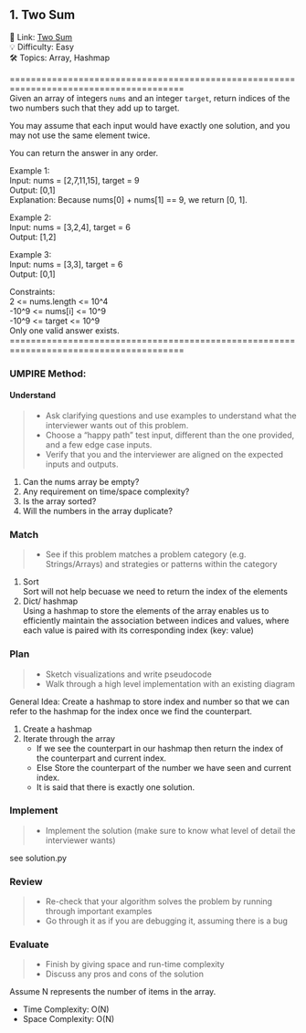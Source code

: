 ## 1. Two Sum
🔗  Link: [Two Sum](https://leetcode.com/problems/two-sum/description/)<br>
💡 Difficulty: Easy<br>
🛠️ Topics: Array, Hashmap<br>

=======================================================================================<br>
Given an array of integers `nums` and an integer `target`, return indices of the two numbers such that they add up to target.

You may assume that each input would have exactly one solution, and you may not use the same element twice.

You can return the answer in any order.

Example 1:<br>
Input: nums = [2,7,11,15], target = 9<br>
Output: [0,1]<br>
Explanation: Because nums[0] + nums[1] == 9, we return [0, 1].<br>

Example 2:<br>
Input: nums = [3,2,4], target = 6<br>
Output: [1,2]<br>

Example 3:<br>
Input: nums = [3,3], target = 6<br>
Output: [0,1]<br>

Constraints:<br>
2 <= nums.length <= 10^4<br>
-10^9 <= nums[i] <= 10^9<br>
-10^9 <= target <= 10^9<br>
Only one valid answer exists.<br>
=======================================================================================<br>
### UMPIRE Method:
#### Understand

> - Ask clarifying questions and use examples to understand what the interviewer wants out of this problem.
> - Choose a “happy path” test input, different than the one provided, and a few edge case inputs. 
> - Verify that you and the interviewer are aligned on the expected inputs and outputs.
1. Can the nums array be empty?
2. Any requirement on time/space complexity?
3. Is the array sorted?
4. Will the numbers in the array duplicate?

### Match
> - See if this problem matches a problem category (e.g. Strings/Arrays) and strategies or patterns within the category
1. Sort<br>
Sort will not help becuase we need to return the index of the elements<br>
2. Dict/ hashmap <br>
Using a hashmap to store the elements of the array enables us to efficiently maintain the association between indices and values, where each value is paired with its corresponding index (key: value)

### Plan
> - Sketch visualizations and write pseudocode
> - Walk through a high level implementation with an existing diagram

General Idea: Create a hashmap to store index and number so that we can refer to the hashmap for the index once we find the counterpart.

1) Create a hashmap
2) Iterate through the array
    - If we see the counterpart in our hashmap then return the index of the counterpart and current index.
    - Else Store the counterpart of the number we have seen and current index.
    - It is said that there is exactly one solution.
    
### Implement
> - Implement the solution (make sure to know what level of detail the interviewer wants)

see solution.py

### Review
> - Re-check that your algorithm solves the problem by running through important examples
> - Go through it as if you are debugging it, assuming there is a bug
### Evaluate
> - Finish by giving space and run-time complexity
> - Discuss any pros and cons of the solution

Assume N represents the number of items in the array.


- Time Complexity: O(N)
- Space Complexity: O(N)
